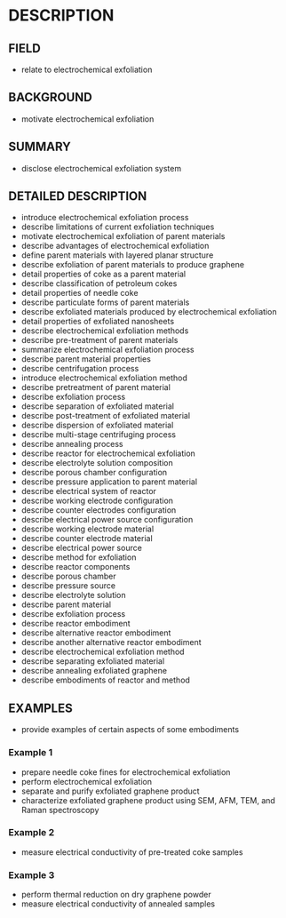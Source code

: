 # DESCRIPTION

## FIELD

- relate to electrochemical exfoliation

## BACKGROUND

- motivate electrochemical exfoliation

## SUMMARY

- disclose electrochemical exfoliation system

## DETAILED DESCRIPTION

- introduce electrochemical exfoliation process
- describe limitations of current exfoliation techniques
- motivate electrochemical exfoliation of parent materials
- describe advantages of electrochemical exfoliation
- define parent materials with layered planar structure
- describe exfoliation of parent materials to produce graphene
- detail properties of coke as a parent material
- describe classification of petroleum cokes
- detail properties of needle coke
- describe particulate forms of parent materials
- describe exfoliated materials produced by electrochemical exfoliation
- detail properties of exfoliated nanosheets
- describe electrochemical exfoliation methods
- describe pre-treatment of parent materials
- summarize electrochemical exfoliation process
- describe parent material properties
- describe centrifugation process
- introduce electrochemical exfoliation method
- describe pretreatment of parent material
- describe exfoliation process
- describe separation of exfoliated material
- describe post-treatment of exfoliated material
- describe dispersion of exfoliated material
- describe multi-stage centrifuging process
- describe annealing process
- describe reactor for electrochemical exfoliation
- describe electrolyte solution composition
- describe porous chamber configuration
- describe pressure application to parent material
- describe electrical system of reactor
- describe working electrode configuration
- describe counter electrodes configuration
- describe electrical power source configuration
- describe working electrode material
- describe counter electrode material
- describe electrical power source
- describe method for exfoliation
- describe reactor components
- describe porous chamber
- describe pressure source
- describe electrolyte solution
- describe parent material
- describe exfoliation process
- describe reactor embodiment
- describe alternative reactor embodiment
- describe another alternative reactor embodiment
- describe electrochemical exfoliation method
- describe separating exfoliated material
- describe annealing exfoliated graphene
- describe embodiments of reactor and method

## EXAMPLES

- provide examples of certain aspects of some embodiments

### Example 1

- prepare needle coke fines for electrochemical exfoliation
- perform electrochemical exfoliation
- separate and purify exfoliated graphene product
- characterize exfoliated graphene product using SEM, AFM, TEM, and Raman spectroscopy

### Example 2

- measure electrical conductivity of pre-treated coke samples

### Example 3

- perform thermal reduction on dry graphene powder
- measure electrical conductivity of annealed samples

